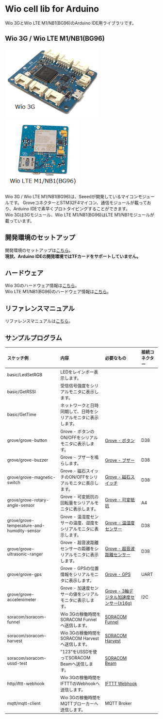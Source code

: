# Wio cell lib for Arduino

Wio 3GとWio LTE M1/NB1(BG96)のArduino IDE用ライブラリです。

## Wio 3G / Wio LTE M1/NB1(BG96)

![1](img/1.png)![14](img/14.png)

Wio 3G / Wio LTE M1/NB1(BG96)は、Seeedが開発しているマイコンモジュールです。
GroveコネクターとSTM32F4マイコン、通信モジュールが載っており、Arduino IDEで素早くプロトタイピングすることができます。  
Wio 3Gは3Gモジュール、Wio LTE M1/NB1(BG96)はLTE M1/NB1モジュールが載っています。

## 開発環境のセットアップ

開発環境のセットアップは[こちら](setup-ja.md)。  
**現状、Arduino IDEの開発環境ではTFカードをサポートしていません。**

## ハードウェア

Wio 3Gのハードウェア情報は[こちら](hardware-ja.md)。  
Wio LTE M1/NB1(BG96)のハードウェア情報は[こちら](hardware-bg96-ja.md)。

## リファレンスマニュアル

リファレンスマニュアルは[こちら](reference-ja.md)。

## サンプルプログラム

|スケッチ例|内容|必要なもの|接続コネクター|
|:--|:--|:--|:--|
|basic/LedSetRGB|LEDをレインボー表示します。|||
|basic/GetRSSI|受信信号強度をシリアルモニタに表示します。|||
|basic/GetTime|ネットワークと日時同期して、日時をシリアルモニタに表示します。|||
|grove/grove-button|Grove - ボタンのON/OFFをシリアルモニタに表示します。|[Grove - ボタン](https://www.seeedstudio.com/Grove-Button-p-766.html)|D38|
|grove/grove-buzzer|Grove - ブザーを鳴らします。|[Grove - ブザー](https://www.seeedstudio.com/Grove-Buzzer-p-768.html)|D38|
|grove/grove-magnetic-switch|Grove - 磁石スイッチのON/OFFをシリアルモニタに表示します。|[Grove - 磁石スイッチ](https://www.seeedstudio.com/Grove-Magnetic-Switch-p-744.html)|D38|
|grove/grove-rotary-angle-sensor|Grove - 可変抵抗の回転量をシリアルモニタに表示します。|[Grove - 可変抵抗](https://www.seeedstudio.com/Grove-Rotary-Angle-Sensor-p-770.html)|A4|
|grove/grove-temperature-and-humidity-sensor|Grove - 温湿度センサーの温度、湿度をシリアルモニタに表示します。|[Grove - 温湿度センサー](https://www.seeedstudio.com/Grove-Temperature-%26-Humidity-Sensor-p-745.html)|D38|
|grove/grove-ultrasonic-ranger|Grove - 超音波距離センサーの距離をシリアルモニタに表示します。|[Grove - 超音波距離センサー](https://www.seeedstudio.com/Grove-Ultrasonic-Ranger-p-960.html)|D38|
|grove/grove-gps|Grove - GPSの位置情報をシリアルモニタに表示します。|[Grove - GPS](https://www.seeedstudio.com/Grove-GPS-p-959.html)|UART|
|grove/grove-accelerometer|Grove - 加速度センサーの値をシリアルモニタに表示します。|[Grove - 3軸デジタル加速度センサー(±16g)](https://www.seeedstudio.com/Grove-3-Axis-Digital-Accelerometer%28%C2%B116g%29-p-1156.html)|I2C|
|soracom/soracom-funnel|Wio 3Gの稼働時間をSORACOM Funnelへ送信します。|[SORACOM Funnel](https://soracom.jp/services/funnel/)||
|soracom/soracom-harvest|Wio 3Gの稼働時間をSORACOM Harvestへ送信します。|[SORACOM Harvest](https://soracom.jp/services/harvest/)||
|soracom/soracom-ussd-test|"123"をUSSDを使ってSORACOM Beamへ送信します。|[SORACOM Beam](https://soracom.jp/services/beam/)||
|http/ifttt-webhook|Wio 3Gの稼働時間をIFTTTのWebhookへ送信します。|[IFTTT Webhook](https://ifttt.com/maker_webhooks)||
|mqtt/mqtt-client|Wio 3Gの稼働時間をMQTTブローカーへ送信します。|MQTT Broker||

